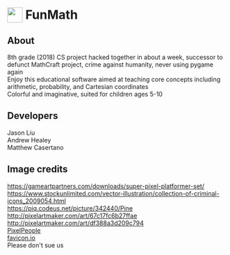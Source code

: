 # <img src="src/icon.ico" style="float:left;" width="35"/>&nbsp;FunMath
## About
8th grade (2018) CS project hacked together in about a week, successor to defunct MathCraft project, crime against humanity, never using pygame again  
Enjoy this educational software aimed at teaching core concepts including arithmetic, probability, and Cartesian coordinates  
Colorful and imaginative, suited for children ages 5-10

## Developers
Jason Liu  
Andrew Healey  
Matthew Casertano  

## Image credits
https://gameartpartners.com/downloads/super-pixel-platformer-set/  
https://www.stockunlimited.com/vector-illustration/collection-of-criminal-icons_2009054.html  
https://piq.codeus.net/picture/342440/Pine  
http://pixelartmaker.com/art/67c17fc6b27ffae  
http://pixelartmaker.com/art/df388a3d209c794  
[PixelPeople](https://pixelpeople.fandom.com/wiki/Professions)  
[favicon.io](favicon.io)  
Please don't sue us

